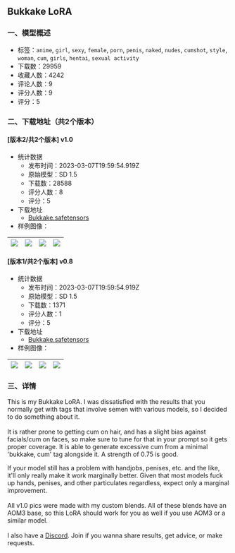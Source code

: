 ## Bukkake LoRA
### 一、模型概述

- 标签：`anime`, `girl`, `sexy`, `female`, `porn`, `penis`, `naked`, `nudes`, `cumshot`, `style`, `woman`, `cum`, `girls`, `hentai`, `sexual activity`
- 下载数：29959
- 收藏人数：4242
- 评论人数：9
- 评分人数：9
- 评分：5

### 二、下载地址（共2个版本）

#### [版本2/共2个版本] v1.0

- 统计数据
  - 发布时间：2023-03-07T19:59:54.919Z
  - 原始模型：SD 1.5
  - 下载数：28588
  - 评分人数：8
  - 评分：5
- 下载地址
  - [Bukkake.safetensors](https://civitai.com/api/download/models/19936)
- 样例图像：

| <img src="https://image.civitai.com/xG1nkqKTMzGDvpLrqFT7WA/a731f206-1785-4732-5fc6-0a5d84b42500/width=450/210356.jpeg" /> | <img src="https://image.civitai.com/xG1nkqKTMzGDvpLrqFT7WA/e80fbb67-7589-4555-e819-ea3a27507500/width=450/210355.jpeg" /> | <img src="https://image.civitai.com/xG1nkqKTMzGDvpLrqFT7WA/27837306-5e89-43e6-e5e1-548986efb600/width=450/210354.jpeg" /> | <img src="https://image.civitai.com/xG1nkqKTMzGDvpLrqFT7WA/f2ceca5a-8c27-429a-3ae2-4b1192958200/width=450/210353.jpeg" /> |
| ---- | ---- | ---- | ---- |

#### [版本1/共2个版本] v0.8

- 统计数据
  - 发布时间：2023-03-07T19:59:54.919Z
  - 原始模型：SD 1.5
  - 下载数：1371
  - 评分人数：1
  - 评分：5
- 下载地址
  - [Bukkake.safetensors](https://civitai.com/api/download/models/19746)
- 样例图像：

| <img src="https://image.civitai.com/xG1nkqKTMzGDvpLrqFT7WA/3d192a8c-5f18-446d-1b67-aea5a5344800/width=450/207854.jpeg" /> | <img src="https://image.civitai.com/xG1nkqKTMzGDvpLrqFT7WA/0412855b-0985-4857-2a71-66c4297eb700/width=450/207860.jpeg" /> | <img src="https://image.civitai.com/xG1nkqKTMzGDvpLrqFT7WA/5779f979-0ef2-4ef6-adbe-731858d81600/width=450/207859.jpeg" /> | <img src="https://image.civitai.com/xG1nkqKTMzGDvpLrqFT7WA/01febbc2-d354-4719-239d-73d95d3eb900/width=450/207858.jpeg" /> |
| ---- | ---- | ---- | ---- |


### 三、详情
<p>This is my Bukkake LoRA. I was dissatisfied with the results that you normally get with tags that involve semen with various models, so I decided to do something about it.<br /><br />It is rather prone to getting cum on hair, and has a slight bias against facials/cum on faces, so make sure to tune for that in your prompt so it gets proper coverage. It is able to generate excessive cum from a minimal 'bukkake, cum' tag alongside it. A strength of 0.75 is good.<br /></p><p>If your model still has a problem with handjobs, penises, etc. and the like, it'll only really make it work marginally better. Given that most models fuck up hands, penises, and other particulates regardless, expect only a marginal improvement.<br /><br />All v1.0 pics were made with my custom blends. All of these blends have an AOM3 base, so this LoRA should work for you as well if you use AOM3 or a similar model.<br /><br />I also have a <a target="_blank" rel="ugc" href="https://discord.gg/g9xv69mAeB">Discord</a>. Join if you wanna share results, get advice, or make requests.</p>
